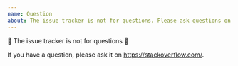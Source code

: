 ```yaml
---
name: Question
about: The issue tracker is not for questions. Please ask questions on https://stackoverflow.com/.
---
```


🚨 The issue tracker is not for questions 🚨

If you have a question, please ask it on https://stackoverflow.com/.
